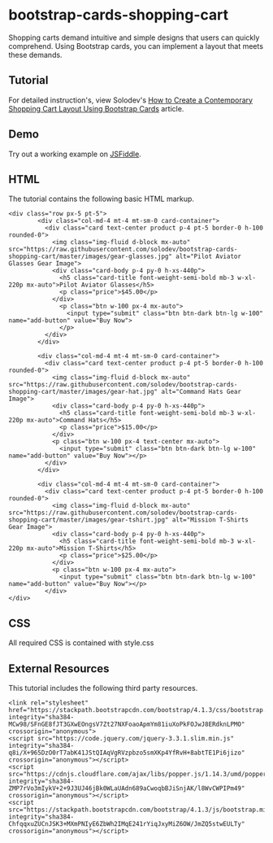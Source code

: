 # bootstrap-cards-shopping-cart
Shopping carts demand intuitive and simple designs that users can quickly comprehend. Using Bootstrap cards, you can implement a layout that meets these demands.

## Tutorial
For detailed instruction's, view Solodev's [How to Create a Contemporary Shopping Cart Layout Using Bootstrap Cards](https://www.solodev.com/blog/web-design/how-to-create-a-contemporary-shopping-cart-layout-using-bootstrap-cards.stml) article.

## Demo
Try out a working example on [JSFiddle](https://jsfiddle.net/solodev/ah28mz59/).

## HTML
The tutorial contains the following basic HTML markup.

```
<div class="row px-5 pt-5">
        <div class="col-md-4 mt-4 mt-sm-0 card-container">
          <div class="card text-center product p-4 pt-5 border-0 h-100 rounded-0">
            <img class="img-fluid d-block mx-auto" src="https://raw.githubusercontent.com/solodev/bootstrap-cards-shopping-cart/master/images/gear-glasses.jpg" alt="Pilot Aviator Glasses Gear Image">
            <div class="card-body p-4 py-0 h-xs-440p">
              <h5 class="card-title font-weight-semi-bold mb-3 w-xl-220p mx-auto">Pilot Aviator Glasses</h5>
              <p class="price">$45.00</p>
            </div>
              <p class="btn w-100 px-4 mx-auto">
                <input type="submit" class="btn btn-dark btn-lg w-100" name="add-button" value="Buy Now">
              </p>
          </div>
        </div>
        
        <div class="col-md-4 mt-4 mt-sm-0 card-container">
          <div class="card text-center product p-4 pt-5 border-0 h-100 rounded-0">
            <img class="img-fluid d-block mx-auto" src="https://raw.githubusercontent.com/solodev/bootstrap-cards-shopping-cart/master/images/gear-hat.jpg" alt="Command Hats Gear Image">
            <div class="card-body p-4 py-0 h-xs-440p">
              <h5 class="card-title font-weight-semi-bold mb-3 w-xl-220p mx-auto">Command Hats</h5>
              <p class="price">$15.00</p>
            </div>
            <p class="btn w-100 px-4 text-center mx-auto">
              <input type="submit" class="btn btn-dark btn-lg w-100" name="add-button" value="Buy Now"></p>
          </div>
        </div>

        <div class="col-md-4 mt-4 mt-sm-0 card-container">
          <div class="card text-center product p-4 pt-5 border-0 h-100 rounded-0">
            <img class="img-fluid d-block mx-auto" src="https://raw.githubusercontent.com/solodev/bootstrap-cards-shopping-cart/master/images/gear-tshirt.jpg" alt="Mission T-Shirts Gear Image">
            <div class="card-body p-4 py-0 h-xs-440p">
              <h5 class="card-title font-weight-semi-bold mb-3 w-xl-220p mx-auto">Mission T-Shirts</h5>
              <p class="price">$25.00</p>
            </div>
            <p class="btn w-100 px-4 mx-auto">
              <input type="submit" class="btn btn-dark btn-lg w-100" name="add-button" value="Buy Now"></p>
          </div>
</div>
```

## CSS
All required CSS is contained with style.css

## External Resources
This tutorial includes the following third party resources.

```
<link rel="stylesheet" href="https://stackpath.bootstrapcdn.com/bootstrap/4.1.3/css/bootstrap.min.css" integrity="sha384-MCw98/SFnGE8fJT3GXwEOngsV7Zt27NXFoaoApmYm81iuXoPkFOJwJ8ERdknLPMO" crossorigin="anonymous">
<script src="https://code.jquery.com/jquery-3.3.1.slim.min.js" integrity="sha384-q8i/X+965DzO0rT7abK41JStQIAqVgRVzpbzo5smXKp4YfRvH+8abtTE1Pi6jizo" crossorigin="anonymous"></script>
<script src="https://cdnjs.cloudflare.com/ajax/libs/popper.js/1.14.3/umd/popper.min.js" integrity="sha384-ZMP7rVo3mIykV+2+9J3UJ46jBk0WLaUAdn689aCwoqbBJiSnjAK/l8WvCWPIPm49" crossorigin="anonymous"></script>
<script src="https://stackpath.bootstrapcdn.com/bootstrap/4.1.3/js/bootstrap.min.js" integrity="sha384-ChfqqxuZUCnJSK3+MXmPNIyE6ZbWh2IMqE241rYiqJxyMiZ6OW/JmZQ5stwEULTy" crossorigin="anonymous"></script>
```

